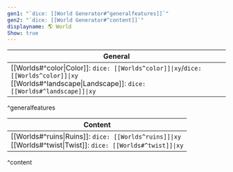 ```yaml
---
gen1: "`dice: [[World Generator#^generalfeatures]]`"
gen2: "`dice: [[World Generator#^content]]`"
displayname: 🌎 World
Show: true
---
```


| General |
| ---- |
| [[Worlds#^color\|Color]]: `dice: [[Worlds^color]]\|xy`/`dice: [[Worlds^color]]\|xy`<br>[[Worlds#^landscape\|Landscape]]: `dice: [[Worlds#^landscape]]\|xy` |
^generalfeatures

| Content |
| ---- |
| [[Worlds#^ruins\|Ruins]]: `dice: [[Worlds^ruins]]\|xy`<br>[[Worlds#^twist\|Twist]]: `dice: [[Worlds#^twist]]\|xy` |
^content